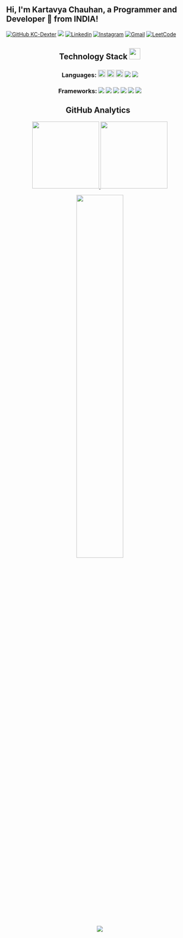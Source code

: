 <!-- Your title -->
## Hi, I'm Kartavya Chauhan, a Programmer and Developer 🚀 from INDIA!

<!-- Your badges
You can use the website to generate badges: https://shields.io/
-->


[![GitHub KC-Dexter](https://img.shields.io/github/followers/KC-Dexter?label=follow&style=social)](https://github.com/KC-Dexter)
![](https://komarev.com/ghpvc/?username=KC-Dexter&color=blueviolet)
[![Linkedin](https://img.shields.io/badge/-LinkedIn-blue?style=flat&logo=Linkedin&logoColor=white)](https://www.linkedin.com/in/kartavya-chauhan-1549821a1/)
[![Instagram](https://img.shields.io/badge/Instagram-E4405F?style=flat-round&logo=instagram&logoColor=white)](https://www.instagram.com/__31_chauhan_03__/)
[![Gmail](https://img.shields.io/badge/Gmail-D14836?style=flat-round&logo=gmail&logoColor=white)](mailto:kartavyachauhan2019@gmail.com)
[![LeetCode](https://img.shields.io/badge/-LeetCode-FFA116?style=flat-round&logo=LeetCode&logoColor=black)](https://leetcode.com/KC-Dexter007/)


<h2 align="center">Technology Stack <img src="https://media.giphy.com/media/WUlplcMpOCEmTGBtBW/giphy.gif" width="30"></h2>
<h3 align="center"> Languages:
 <img src="https://img.shields.io/badge/C-00599C?style=flat-round&logo=c&logoColor=white" height="20"/>
 <img src="https://img.shields.io/badge/C%2B%2B-00599C?style=flat-round&logo=c%2B%2B&logoColor=white" height="20"/>
 <img src="https://img.shields.io/badge/Java-ED8B00?style=flat-round&logo=java&logoColor=white" height="20"/>
 <img src="https://img.shields.io/badge/Javascript-yellow.svg?&style=flat-round&logo=javascript&logoColor=white"/>
 <img src="https://img.shields.io/badge/SQL-black?style=flat-round&logo=mysql&logoColor=white"/>
</h3>

<h3 align="center">Frameworks:
 <img src="https://img.shields.io/badge/-Bootstrap-8b51e8?style=flat-round&logo=bootstrap&logoColor=white"/>
  <img src="https://img.shields.io/badge/SkLearn-4cb582.svg?&style=flat-round&logo=scikit-learn&logoColor=white"/>
  <img src="https://img.shields.io/badge/TensorFlow-d48626.svg?&style=flat-round&logo=tensorflow&logoColor=white"/>
  <img src="https://img.shields.io/badge/Keras-c43d33.svg?&style=flat-round&logo=keras&logoColor=white"/>
  <img src="https://img.shields.io/badge/jQuery-0769AD?style=flat-round&logo=jquery&logoColor=white"/>
  <img src="https://img.shields.io/badge/Netlify-00C7B7?style=flat-round&logo=netlify&logoColor=white"/>
 </h3>
 



<!--
**KC-Dexter/KC-Dexter** is a ✨ _special_ ✨ repository because its `README.md` (this file) appears on your GitHub profile.

Here are some ideas to get you started:

- 🔭 I’m currently working on ...
- 🌱 I’m currently learning ...
- 👯 I’m looking to collaborate on ...
- 🤔 I’m looking for help with ...
- 💬 Ask me about ...
- 📫 How to reach me: ...
- 😄 Pronouns: ...
- ⚡ Fun fact: ...
-->



<h2 align="center">GitHub Analytics &nbsp;</h2>
<p align="center">
<a href="https://github.com/KC-Dexter">
  <img height="180em" src="https://github-readme-stats-eight-theta.vercel.app/api?username=KC-Dexter&show_icons=true&theme=algolia&include_all_commits=true&count_private=true"/>
  <img height="180em" src="https://github-readme-stats-eight-theta.vercel.app/api/top-langs/?username=KC-Dexter&layout=compact&langs_count=8&theme=algolia"/>
</a>
</p>

<p align = "center">
<img width="50%" src="https://github-readme-streak-stats.herokuapp.com/?user=KC-Dexter&show_icons=true&locale=en&layout=compact&theme=algolia&line_height=0" />
</p> 
<p align = "center">
 <img src="https://activity-graph.herokuapp.com/graph?username=KC-Dexter&theme=redical">
</p> 
